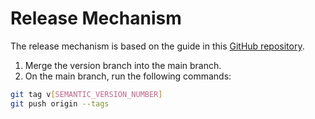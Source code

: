 # Release Mechanism

The release mechanism is based on the guide in this [GitHub repository](https://github.com/iffy/electron-updater-example/tree/master).

1. Merge the version branch into the main branch.
2. On the main branch, run the following commands:

```bash
git tag v[SEMANTIC_VERSION_NUMBER]
git push origin --tags
```